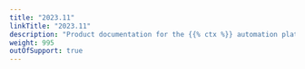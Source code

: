 ```yaml
---
title: "2023.11"
linkTitle: "2023.11"
description: "Product documentation for the {{% ctx %}} automation platform, including guides, tutorials and reference documentation."
weight: 995
outOfSupport: true
---
```

